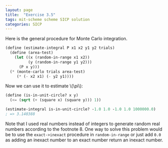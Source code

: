 ```yaml
---
layout: page
title:  "Exercise 3.5"
tags: mit-scheme scheme SICP solution
categories: SICP
---
```

Here is the general procedure for Monte Carlo integration.
```scheme
(define (estimate-integral P x1 x2 y1 y2 trials)
  (define (area-test)
    (let ((x (random-in-range x1 x2))
          (y (random-in-range y1 y2)))
      (P x y)))
  (* (monte-carlo trials area-test)
     (* (- x2 x1) (- y2 y1))))
```
Now we can use it to estimate \\(\pi\\):
```scheme
(define (is-in-unit-circle? x y)
  (<= (sqrt (+ (square x) (square y))) 1))

(estimate-integral is-in-unit-circle? -1.0 1.0 -1.0 1.0 1000000.0)
; => 3.140388
```
Note that I used real numbers instead of integers to generate random real numbers according to the footnote 8. One way to solve this problem would be to use the `exact->inexact` procedure in `random-in-range` or just add `0.0` as adding an inexact number to an exact number return an inexact number.
